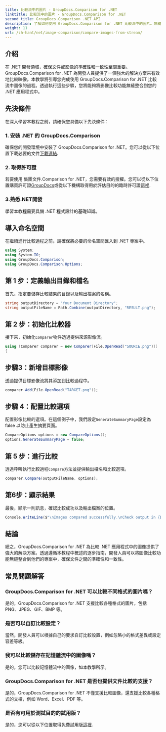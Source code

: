 ```yaml
---
title: 比較流中的圖片 - GroupDocs.Comparison for .NET
linktitle: 比較流中的圖片 - GroupDocs.Comparison for .NET
second_title: GroupDocs.Comparison .NET API
description: 了解如何使用 GroupDocs.Comparison for .NET 比較流中的圖片。無縫整合到 .NET 應用程式的逐步指南。
weight: 11
url: /zh-hant/net/image-comparison/compare-images-from-stream/
---
```

## 介紹
在 .NET 開發領域，確保文件或影像的準確性和一致性至關重要。 GroupDocs.Comparison for .NET 為開發人員提供了一個強大的解決方案來有效地比較映像。本教學將引導您完成使用 GroupDocs.Comparison for .NET 比較流中圖像的過程。透過執行這些步驟，您將能夠將影像比較功能無縫整合到您的 .NET 應用程式中。
## 先決條件
在深入學習本教程之前，請確保您具備以下先決條件：
### 1. 安裝 .NET 的 GroupDocs.Comparison
確保您的開發環境中安裝了 GroupDocs.Comparison for .NET。您可以從以下位置下載必要的文件[下載連結](https://releases.groupdocs.com/comparison/net/).
### 2. 取得許可證
若要使用 集團文件.Comparison for .NET，您需要有效的授權。您可以從以下位置購買許可證[GroupDocs](https://purchase.groupdocs.com/buy)或從以下機構取得用於評估目的的臨時許可證[這裡](https://purchase.groupdocs.com/temporary-license/).
### 3.熟悉.NET開發
學習本教程需要具備 .NET 程式設計的基礎知識。

## 導入命名空間
在繼續進行比較過程之前，請確保將必要的命名空間匯入到 .NET 專案中。 
```csharp
using System;
using System.IO;
using GroupDocs.Comparison;
using GroupDocs.Comparison.Options;
```
## 第 1 步：定義輸出目錄和檔名
首先，指定要儲存比較結果的目錄以及輸出檔案的名稱。
```csharp
string outputDirectory = "Your Document Directory";
string outputFileName = Path.Combine(outputDirectory, "RESULT.png");
```
## 第 2 步：初始化比較器
接下來，初始化`Comparer`物件透過提供來源影像流。
```csharp
using (Comparer comparer = new Comparer(File.OpenRead("SOURCE.png")))
{
```
## 步驟3：新增目標影像
透過提供目標影像流將其添加到比較過程中。
```csharp
comparer.Add(File.OpenRead("TARGET.png"));
```
## 步驟 4：配置比較選項
配置影像比較的選項。在這個例子中，我們設定`GenerateSummaryPage`設定為 false 以防止產生摘要頁面。
```csharp
CompareOptions options = new CompareOptions();
options.GenerateSummaryPage = false;
```
## 第 5 步：進行比較
透過呼叫執行比較過程`Compare`方法並提供輸出檔名和比較選項。
```csharp
comparer.Compare(outputFileName, options);
```
## 第6步：顯示結果
最後，顯示一則訊息，確認比較成功以及輸出檔案的位置。
```csharp
Console.WriteLine($"\nImages compared successfully.\nCheck output in {Directory.GetCurrentDirectory()}.");
```

## 結論
總之，GroupDocs.Comparison for .NET 為比較 .NET 應用程式中的圖像提供了強大的解決方案。透過遵循本教程中概述的逐步指南，開發人員可以將圖像比較功能無縫整合到他們的專案中，確保文件之間的準確性和一致性。
## 常見問題解答
### GroupDocs.Comparison for .NET 可以比較不同格式的圖片嗎？
是的，GroupDocs.Comparison for .NET 支援比較各種格式的圖片，包括 PNG、JPEG、GIF、BMP 等。
### 是否可以自訂比較設定？
當然，開發人員可以根據自己的要求自訂比較設置，例如忽略小的格式差異或設定容差等級。
### 我可以比較儲存在記憶體流中的圖像嗎？
是的，您可以比較記憶體流中的圖像，如本教學所示。
### GroupDocs.Comparison for .NET 是否也提供文件比較的支援？
是的，GroupDocs.Comparison for .NET 不僅支援比較圖像，還支援比較各種格式的文檔，例如 Word、Excel、PDF 等。
### 是否有可用於測試目的的試用版？
是的，您可以從以下位置取得免費試用版[這裡](https://releases.groupdocs.com/).